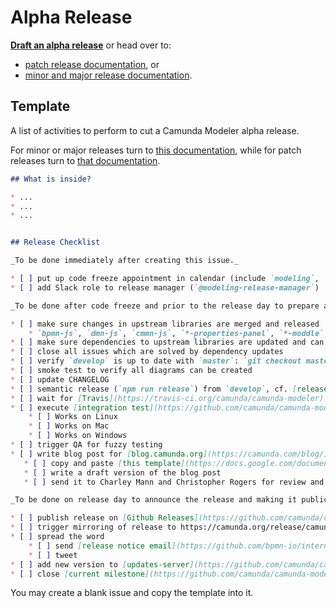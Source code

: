 # Alpha Release

__[Draft an alpha release](https://github.com/camunda/camunda-modeler/issues/new?body=%23%23+What+is+inside%3F%0A%0A*+...%0A*+...%0A*+...%0A%0A%0A%23%23+Release+Checklist%0A%0A_To+be+done+immediately+after+creating+this+issue._%0A%0A*+%5B+%5D+put+up+code+freeze+appointment+in+calendar+%28include+%60modeling%60%2C+%60qa%60%2C+%60infra%60%2C+and+%60Team-Support%60%29%0A*+%5B+%5D+add+Slack+role+to+release+manager+%28%60%40modeling-release-manager%60%29%0A%0A_To+be+done+after+code+freeze+and+prior+to+the+release+day+to+prepare+and+build+the+release._%0A%0A*+%5B+%5D+make+sure+changes+in+upstream+libraries+are+merged+and+released%0A++++*+%60bpmn-js%60%2C+%60dmn-js%60%2C+%60cmmn-js%60%2C+%60*-properties-panel%60%2C+%60*-moddle%60%2C+...%0A*+%5B+%5D+make+sure+dependencies+to+upstream+libraries+are+updated+and+can+be+installed+%28%60rm+-rf+node_modules+%26%26+npm+i+%26%26+npm+run+all%60+works%29%0A*+%5B+%5D+close+all+issues+which+are+solved+by+dependency+updates%0A*+%5B+%5D+verify+%60develop%60+is+up+to+date+with+%60master%60%3A+%60git+checkout+master+%26%26+git+pull+%26%26+git+checkout+develop+%26%26+git+merge+master%60%0A*+%5B+%5D+smoke+test+to+verify+all+diagrams+can+be+created%0A*+%5B+%5D+update+CHANGELOG%0A*+%5B+%5D+semantic+release+%28%60npm+run+release%60%29+from+%60develop%60%2C+cf.+%5Brelease+schema%5D%28https%3A%2F%2Fgithub.com%2Fbpmn-io%2Finternal-docs%2Ftree%2Fmaster%2Frelease-schema%29%0A*+%5B+%5D+wait+for+%5BTravis%5D%28https%3A%2F%2Ftravis-ci.org%2Fcamunda%2Fcamunda-modeler%29+to+build+the+release%0A*+%5B+%5D+execute+%5Bintegration+test%5D%28https%3A%2F%2Fgithub.com%2Fcamunda%2Fcamunda-modeler%2Fblob%2Fmaster%2Fdocs%2F.project%2FINTEGRATION_TEST.md%29+on+%5Breleased+artifacts%5D%28https%3A%2F%2Fgithub.com%2Fcamunda%2Fcamunda-modeler%2Freleases%29%0A++++*+%5B+%5D+Works+on+Linux%0A++++*+%5B+%5D+Works+on+Mac%0A++++*+%5B+%5D+Works+on+Windows%0A*+%5B+%5D+trigger+QA+for+fuzzy+testing%0A*+%5B+%5D+write+blog+post+for+%5Bblog.camunda.org%5D%28https%3A%2F%2Fcamunda.com%2Fblog%2F%29+according+to+%5Bthis+process%5D%28https%3A%2F%2Fconfluence.camunda.com%2Fpages%2Fviewpage.action%3FspaceKey%3DMAR%26title%3DYour%2BContent%2Bon%2Bthe%2BCamunda%2BBlog%29%0A+++*+%5B+%5D+copy+and+paste+%5Bthis+template%5D%28https%3A%2F%2Fdocs.google.com%2Fdocument%2Fd%2F18aXWFBdbET97EZ_HO1DEVLVsYP-UQEabumSzQdeRbDw%2Fedit%3Fusp%3Dsharing%29+to+a+new+docs+file+in+%5BModeling+blog+posts%5D%28https%3A%2F%2Fdrive.google.com%2Fdrive%2Fu%2F1%2Ffolders%2F1Kw3lo2zbl3HL7w6y19A3S9SdpAdrDcFJ%29%0A+++*+%5B+%5D+write+a+draft+version+of+the+blog+post%0A+++*+%5B+%5D+send+it+to+Charley+Mann+and+Christopher+Rogers+for+review+and+ask+them+to+coordinate+the+publishing%0A%0A_To+be+done+on+release+day+to+announce+the+release+and+making+it+publically+available._%0A%0A*+%5B+%5D+publish+release+on+%5BGithub+Releases%5D%28https%3A%2F%2Fgithub.com%2Fcamunda%2Fcamunda-modeler%2Freleases%29%0A*+%5B+%5D+trigger+mirroring+of+release+to+https%3A%2F%2Fcamunda.org%2Frelease%2Fcamunda-modeler%2F+via+%5BJenkins%5D%28https%3A%2F%2Fci.cambpm.camunda.cloud%2Fjob%2Fsideprojects%2Fjob%2Fcamunda-modeler-desktop-RELEASE%2Fbuild%3Fdelay%3D0sec%29%0A*+%5B+%5D+spread+the+word%0A++++*+%5B+%5D+send+%5Brelease+notice+email%5D%28https%3A%2F%2Fgithub.com%2Fbpmn-io%2Finternal-docs%2Fblob%2Fmaster%2Fcamunda-modeler%2FREADME.md%23release-notice-email%29%0A++++*+%5B+%5D+tweet%0A*+%5B+%5D+add+new+version+to+%5Bupdates-server%5D%28https%3A%2F%2Fgithub.com%2Fcamunda%2Fcamunda-modeler-update-server%29+releases+JSON+file.+Merge+this+file+to+master%2Flive+branches.%0A*+%5B+%5D+close+%5Bcurrent+milestone%5D%28https%3A%2F%2Fgithub.com%2Fcamunda%2Fcamunda-modeler%2Fmilestones%29&title=Release+Camunda+Modeler+vX.X.X-alphaX&labels=release)__ or head over to:
* [patch release documentation](./PATCH_RELEASE.md), or
* [minor and major release documentation](./RELEASE.md).


## Template

A list of activities to perform to cut a Camunda Modeler alpha release.

For minor or major releases turn to [this documentation](./RELEASE.md), while for patch releases turn to [that documentation](./PATCH_RELEASE.md).

```markdown
## What is inside?

* ...
* ...
* ...


## Release Checklist

_To be done immediately after creating this issue._

* [ ] put up code freeze appointment in calendar (include `modeling`, `qa`, `infra`, and `Team-Support`)
* [ ] add Slack role to release manager (`@modeling-release-manager`)

_To be done after code freeze and prior to the release day to prepare and build the release._

* [ ] make sure changes in upstream libraries are merged and released
    * `bpmn-js`, `dmn-js`, `cmmn-js`, `*-properties-panel`, `*-moddle`, ...
* [ ] make sure dependencies to upstream libraries are updated and can be installed (`rm -rf node_modules && npm i && npm run all` works)
* [ ] close all issues which are solved by dependency updates
* [ ] verify `develop` is up to date with `master`: `git checkout master && git pull && git checkout develop && git merge master`
* [ ] smoke test to verify all diagrams can be created
* [ ] update CHANGELOG
* [ ] semantic release (`npm run release`) from `develop`, cf. [release schema](https://github.com/bpmn-io/internal-docs/tree/master/release-schema)
* [ ] wait for [Travis](https://travis-ci.org/camunda/camunda-modeler) to build the release
* [ ] execute [integration test](https://github.com/camunda/camunda-modeler/blob/master/docs/.project/INTEGRATION_TEST.md) on [released artifacts](https://github.com/camunda/camunda-modeler/releases)
    * [ ] Works on Linux
    * [ ] Works on Mac
    * [ ] Works on Windows
* [ ] trigger QA for fuzzy testing
* [ ] write blog post for [blog.camunda.org](https://camunda.com/blog/) according to [this process](https://confluence.camunda.com/pages/viewpage.action?spaceKey=MAR&title=Your+Content+on+the+Camunda+Blog)
   * [ ] copy and paste [this template](https://docs.google.com/document/d/18aXWFBdbET97EZ_HO1DEVLVsYP-UQEabumSzQdeRbDw/edit?usp=sharing) to a new docs file in [Modeling blog posts](https://drive.google.com/drive/u/1/folders/1Kw3lo2zbl3HL7w6y19A3S9SdpAdrDcFJ)
   * [ ] write a draft version of the blog post
   * [ ] send it to Charley Mann and Christopher Rogers for review and ask them to coordinate the publishing

_To be done on release day to announce the release and making it publically available._

* [ ] publish release on [Github Releases](https://github.com/camunda/camunda-modeler/releases)
* [ ] trigger mirroring of release to https://camunda.org/release/camunda-modeler/ via [Jenkins](https://ci.cambpm.camunda.cloud/job/sideprojects/job/camunda-modeler-desktop-RELEASE/build?delay=0sec)
* [ ] spread the word
    * [ ] send [release notice email](https://github.com/bpmn-io/internal-docs/blob/master/camunda-modeler/README.md#release-notice-email)
    * [ ] tweet
* [ ] add new version to [updates-server](https://github.com/camunda/camunda-modeler-update-server) releases JSON file. Merge this file to master/live branches.
* [ ] close [current milestone](https://github.com/camunda/camunda-modeler/milestones)
```

You may create a blank issue and copy the template into it.
